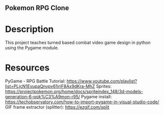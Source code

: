 ## Pokemon RPG Clone

# Description

This project teaches turned based combat video game design in python using the Pygame module.

# Resources

PyGame - RPG Battle Tutorial: https://www.youtube.com/playlist?list=PLjcN1EyupaQnvpv61iriF8Ax9dKra-MhZ
Sprites: https://projectpokemon.org/home/docs/spriteindex_148/3d-models-generation-6-pok%C3%A9mon-r95/
Pygame install: https://techobservatory.com/how-to-import-pygame-in-visual-studio-code/ 
GIF frame extractor (splitter): https://ezgif.com/split


